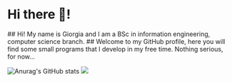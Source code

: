 <h1>Hi there 👋!</h1>
## Hi! My name is Giorgia and I am a BSc in information engineering, computer science branch.
## Welcome to my GitHub profile, here you will find some small programs that I develop in my free time. Nothing serious, for now...

![Anurag's GitHub stats](https://github-readme-stats.vercel.app/api?username=giorgiadns&show_icons=true&theme=synthwave&hide=stars,issues)
![](https://komarev.com/ghpvc/?username=giorgiadns)
<!--
**giorgiadns/giorgiadns** is a ✨ _special_ ✨ repository because its `README.md` (this file) appears on your GitHub profile.

Here are some ideas to get you started:

- 🔭 I’m currently working on ...
- 🌱 I’m currently learning ...
- 👯 I’m looking to collaborate on ...
- 🤔 I’m looking for help with ...
- 💬 Ask me about ...
- 📫 How to reach me: ...
- 😄 Pronouns: ...
- ⚡ Fun fact: ...
-->
